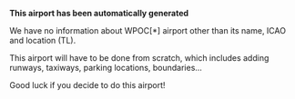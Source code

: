**This airport has been automatically generated**

We have no information about WPOC[*] airport other than its name, ICAO and location (TL).

This airport will have to be done from scratch, which includes adding runways, taxiways, parking locations, boundaries...

Good luck if you decide to do this airport!